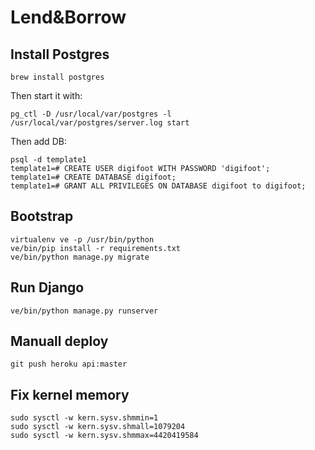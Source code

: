 # Lend&Borrow

## Install Postgres

    brew install postgres
    
Then start it with:
 
    pg_ctl -D /usr/local/var/postgres -l /usr/local/var/postgres/server.log start

Then add DB:

    psql -d template1
    template1=# CREATE USER digifoot WITH PASSWORD 'digifoot';
    template1=# CREATE DATABASE digifoot;
    template1=# GRANT ALL PRIVILEGES ON DATABASE digifoot to digifoot;
    
## Bootstrap 

    virtualenv ve -p /usr/bin/python
    ve/bin/pip install -r requirements.txt
    ve/bin/python manage.py migrate
    
    
## Run Django

    ve/bin/python manage.py runserver
    
## Manuall deploy

    git push heroku api:master
    
    
## Fix kernel memory

    sudo sysctl -w kern.sysv.shmmin=1
    sudo sysctl -w kern.sysv.shmall=1079204
    sudo sysctl -w kern.sysv.shmmax=4420419584
    